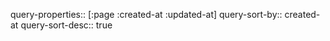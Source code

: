 query-properties:: [:page :created-at :updated-at]
query-sort-by:: created-at
query-sort-desc:: true
